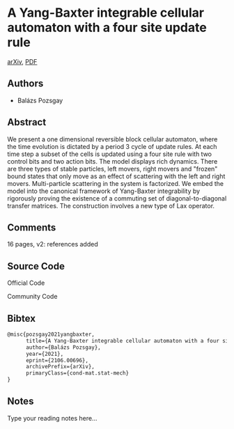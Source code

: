 
# A Yang-Baxter integrable cellular automaton with a four site update rule

[arXiv](https://arxiv.org/abs/2106.0696), [PDF](https://arxiv.org/pdf/2106.0696.pdf)

## Authors

- Balázs Pozsgay

## Abstract

We present a one dimensional reversible block cellular automaton, where the time evolution is dictated by a period 3 cycle of update rules. At each time step a subset of the cells is updated using a four site rule with two control bits and two action bits. The model displays rich dynamics. There are three types of stable particles, left movers, right movers and "frozen" bound states that only move as an effect of scattering with the left and right movers. Multi-particle scattering in the system is factorized. We embed the model into the canonical framework of Yang-Baxter integrability by rigorously proving the existence of a commuting set of diagonal-to-diagonal transfer matrices. The construction involves a new type of Lax operator.

## Comments

16 pages, v2: references added

## Source Code

Official Code



Community Code



## Bibtex

```tex
@misc{pozsgay2021yangbaxter,
      title={A Yang-Baxter integrable cellular automaton with a four site update rule}, 
      author={Balázs Pozsgay},
      year={2021},
      eprint={2106.00696},
      archivePrefix={arXiv},
      primaryClass={cond-mat.stat-mech}
}
```

## Notes

Type your reading notes here...

